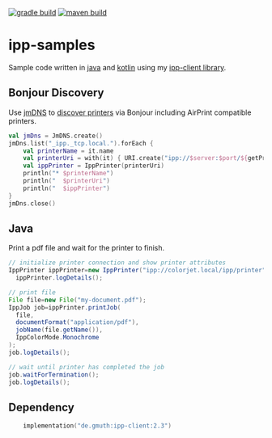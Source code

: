 [![gradle build](https://github.com/gmuth/ipp-samples/workflows/gradle%20build/badge.svg)](https://github.com/gmuth/ipp-samples/actions?query=workflow%3A%22gradle+build%22)
[![maven build](https://github.com/gmuth/ipp-samples/workflows/maven%20build/badge.svg)](https://github.com/gmuth/ipp-samples/actions?query=workflow%3A%22maven+build%22)

# ipp-samples

Sample code written in [java](https://github.com/gmuth/ipp-samples/tree/main/src/main/java/ipp)
and [kotlin](https://github.com/gmuth/ipp-samples/tree/main/src/main/kotlin/ipp)
using my [ipp-client library](https://github.com/gmuth/ipp-client-kotlin).

## Bonjour Discovery

Use [jmDNS](https://github.com/jmdns/jmdns) to
[discover printers](https://github.com/gmuth/ipp-samples/blob/main/src/main/kotlin/mdns/DiscoverIppPrinters.kt)
via Bonjour including AirPrint compatible printers.

```kotlin
val jmDns = JmDNS.create()
jmDns.list("_ipp._tcp.local.").forEach {
    val printerName = it.name
    val printerUri = with(it) { URI.create("ipp://$server:$port/${getPropertyString("rp")}") }
    val ippPrinter = IppPrinter(printerUri)
    println("* $printerName")
    println("  $printerUri")
    println("  $ippPrinter")
}
jmDns.close()
```
## Java

Print a pdf file and wait for the printer to finish.

```java
// initialize printer connection and show printer attributes
IppPrinter ippPrinter=new IppPrinter("ipp://colorjet.local/ipp/printer");
  ippPrinter.logDetails();

// print file
File file=new File("my-document.pdf");
IppJob job=ippPrinter.printJob(
  file,
  documentFormat("application/pdf"),
  jobName(file.getName()),
  IppColorMode.Monochrome
);
job.logDetails();

// wait until printer has completed the job
job.waitForTermination();
job.logDetails();
```

## Dependency

```kotlin
    implementation("de.gmuth:ipp-client:2.3")
```
